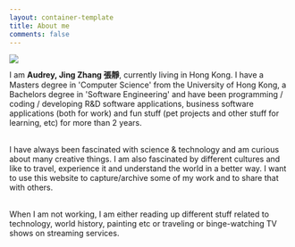 ```yaml
---
layout: container-template
title: About me
comments: false
---
```


<div class="row">
    <div class="avatar center-block">
        <img class="img-responsive img-circle center-block animated bounceIn" src="{{ site.avatar | prepend: site.baseurl }}" />
    </div>        
</div>

<p style="margin-top: 10px;">
I am <b>Audrey, Jing Zhang 張靜</b>, currently living in Hong Kong. I have a Masters degree in 'Computer Science' from the University of Hong Kong, a Bachelors degree in 'Software Engineering' and have been programming / coding / developing R&D software applications, business software applications (both for work) and fun stuff (pet projects and other stuff for learning, etc) for more than 2 years. 
<br/><br/>

I  have always been fascinated with science & technology and am curious about many creative things.
I am also fascinated by different cultures and like to travel, experience it and understand the world in a better way. 
I want to use this website to capture/archive some of my work and to share that with others.
<br/><br/>

When I am not working, I am either reading up different stuff related to technology, world history, painting etc or traveling or binge-watching TV shows on streaming services.

</p>
